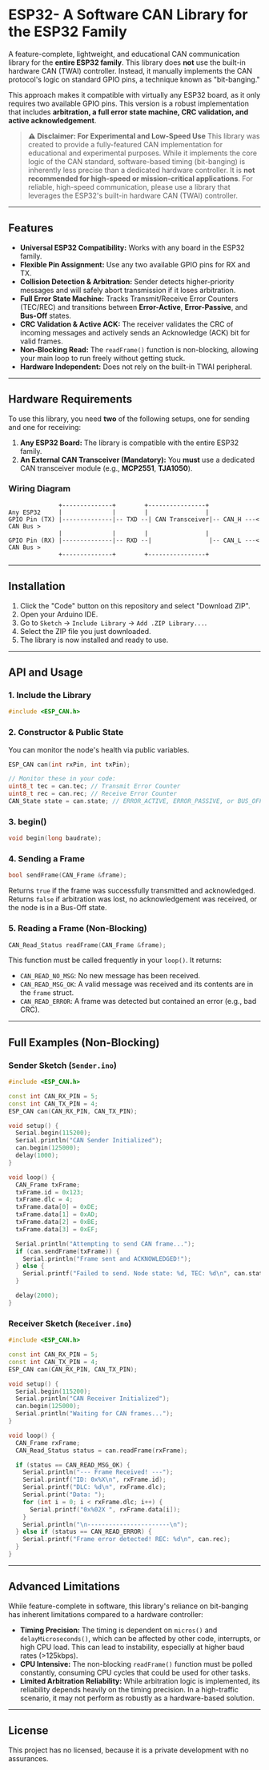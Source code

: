 # ESP32- A Software CAN Library for the ESP32 Family

A feature-complete, lightweight, and educational CAN communication library for the **entire ESP32 family**. This library does **not** use the built-in hardware CAN (TWAI) controller. Instead, it manually implements the CAN protocol's logic on standard GPIO pins, a technique known as "bit-banging."

This approach makes it compatible with virtually any ESP32 board, as it only requires two available GPIO pins. This version is a robust implementation that includes **arbitration, a full error state machine, CRC validation, and active acknowledgement**.

> **⚠️ Disclaimer: For Experimental and Low-Speed Use**
> This library was created to provide a fully-featured CAN implementation for educational and experimental purposes. While it implements the core logic of the CAN standard, software-based timing (bit-banging) is inherently less precise than a dedicated hardware controller. It is **not recommended for high-speed or mission-critical applications**. For reliable, high-speed communication, please use a library that leverages the ESP32's built-in hardware CAN (TWAI) controller.

---

## Features
-   **Universal ESP32 Compatibility:** Works with any board in the ESP32 family.
-   **Flexible Pin Assignment:** Use any two available GPIO pins for RX and TX.
-   **Collision Detection & Arbitration:** Sender detects higher-priority messages and will safely abort transmission if it loses arbitration.
-   **Full Error State Machine:** Tracks Transmit/Receive Error Counters (TEC/REC) and transitions between **Error-Active**, **Error-Passive**, and **Bus-Off** states.
-   **CRC Validation & Active ACK:** The receiver validates the CRC of incoming messages and actively sends an Acknowledge (ACK) bit for valid frames.
-   **Non-Blocking Read:** The `readFrame()` function is non-blocking, allowing your main loop to run freely without getting stuck.
-   **Hardware Independent:** Does not rely on the built-in TWAI peripheral.

---

## Hardware Requirements
To use this library, you need **two** of the following setups, one for sending and one for receiving:

1.  **Any ESP32 Board:** The library is compatible with the entire ESP32 family.
2.  **An External CAN Transceiver (Mandatory):** You **must** use a dedicated CAN transceiver module (e.g., **MCP2551**, **TJA1050**).

### Wiring Diagram
```
              +--------------+        +----------------+
Any ESP32     |              |        |                |
GPIO Pin (TX) |--------------|-- TXD --| CAN Transceiver|-- CAN_H ---< CAN Bus >
              |              |        |                |
GPIO Pin (RX) |--------------|-- RXD --|                |-- CAN_L ---< CAN Bus >
              +--------------+        +----------------+
```

---

## Installation

1.  Click the "Code" button on this repository and select "Download ZIP".
2.  Open your Arduino IDE.
3.  Go to `Sketch` -> `Include Library` -> `Add .ZIP Library...`.
4.  Select the ZIP file you just downloaded.
5.  The library is now installed and ready to use.

---

## API and Usage

### 1. Include the Library
```cpp
#include <ESP_CAN.h>
```

### 2. Constructor & Public State
You can monitor the node's health via public variables.
```cpp
ESP_CAN can(int rxPin, int txPin);

// Monitor these in your code:
uint8_t tec = can.tec; // Transmit Error Counter
uint8_t rec = can.rec; // Receive Error Counter
CAN_State state = can.state; // ERROR_ACTIVE, ERROR_PASSIVE, or BUS_OFF
```

### 3. begin()
```cpp
void begin(long baudrate);
```

### 4. Sending a Frame
```cpp
bool sendFrame(CAN_Frame &frame);
```
Returns `true` if the frame was successfully transmitted and acknowledged. Returns `false` if arbitration was lost, no acknowledgement was received, or the node is in a Bus-Off state.

### 5. Reading a Frame (Non-Blocking)
```cpp
CAN_Read_Status readFrame(CAN_Frame &frame);
```
This function must be called frequently in your `loop()`. It returns:
- `CAN_READ_NO_MSG`: No new message has been received.
- `CAN_READ_MSG_OK`: A valid message was received and its contents are in the `frame` struct.
- `CAN_READ_ERROR`: A frame was detected but contained an error (e.g., bad CRC).

---

## Full Examples (Non-Blocking)

### Sender Sketch (`Sender.ino`)
```cpp
#include <ESP_CAN.h>

const int CAN_RX_PIN = 5;
const int CAN_TX_PIN = 4;
ESP_CAN can(CAN_RX_PIN, CAN_TX_PIN);

void setup() {
  Serial.begin(115200);
  Serial.println("CAN Sender Initialized");
  can.begin(125000);
  delay(1000);
}

void loop() {
  CAN_Frame txFrame;
  txFrame.id = 0x123;
  txFrame.dlc = 4;
  txFrame.data[0] = 0xDE;
  txFrame.data[1] = 0xAD;
  txFrame.data[2] = 0xBE;
  txFrame.data[3] = 0xEF;

  Serial.println("Attempting to send CAN frame...");
  if (can.sendFrame(txFrame)) {
    Serial.println("Frame sent and ACKNOWLEDGED!");
  } else {
    Serial.printf("Failed to send. Node state: %d, TEC: %d\n", can.state, can.tec);
  }

  delay(2000);
}
```

### Receiver Sketch (`Receiver.ino`)
```cpp
#include <ESP_CAN.h>

const int CAN_RX_PIN = 5;
const int CAN_TX_PIN = 4;
ESP_CAN can(CAN_RX_PIN, CAN_TX_PIN);

void setup() {
  Serial.begin(115200);
  Serial.println("CAN Receiver Initialized");
  can.begin(125000);
  Serial.println("Waiting for CAN frames...");
}

void loop() {
  CAN_Frame rxFrame;
  CAN_Read_Status status = can.readFrame(rxFrame);

  if (status == CAN_READ_MSG_OK) {
    Serial.println("--- Frame Received! ---");
    Serial.printf("ID: 0x%X\n", rxFrame.id);
    Serial.printf("DLC: %d\n", rxFrame.dlc);
    Serial.print("Data: ");
    for (int i = 0; i < rxFrame.dlc; i++) {
      Serial.printf("0x%02X ", rxFrame.data[i]);
    }
    Serial.println("\n-----------------------\n");
  } else if (status == CAN_READ_ERROR) {
    Serial.printf("Frame error detected! REC: %d\n", can.rec);
  }
}
```

---

## Advanced Limitations
While feature-complete in software, this library's reliance on bit-banging has inherent limitations compared to a hardware controller:
-   **Timing Precision:** The timing is dependent on `micros()` and `delayMicroseconds()`, which can be affected by other code, interrupts, or high CPU load. This can lead to instability, especially at higher baud rates (>125kbps).
-   **CPU Intensive:** The non-blocking `readFrame()` function must be polled constantly, consuming CPU cycles that could be used for other tasks.
-   **Limited Arbitration Reliability:** While arbitration logic is implemented, its reliability depends heavily on the timing precision. In a high-traffic scenario, it may not perform as robustly as a hardware-based solution.

---


## License
This project has no licensed, because it is a private development with no assurances.
